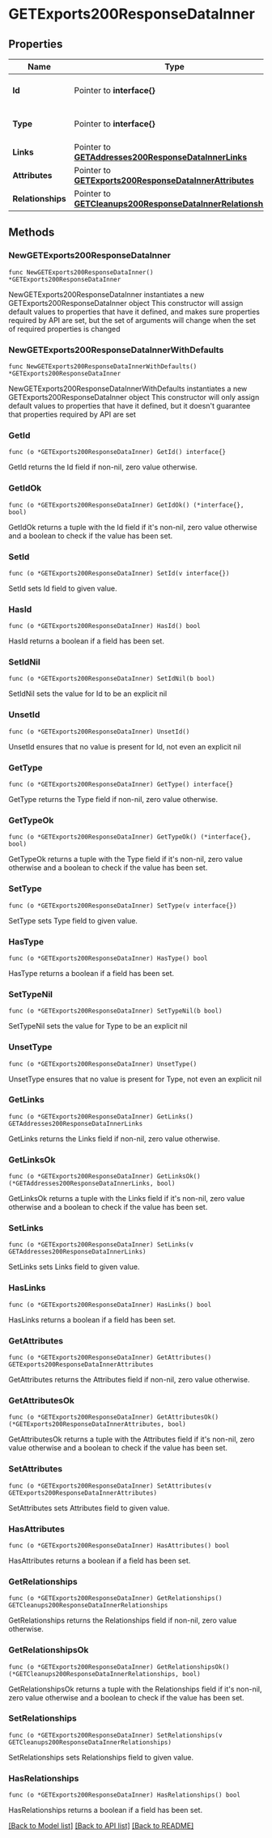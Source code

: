 # GETExports200ResponseDataInner

## Properties

Name | Type | Description | Notes
------------ | ------------- | ------------- | -------------
**Id** | Pointer to **interface{}** | The resource&#39;s id | [optional] 
**Type** | Pointer to **interface{}** | The resource&#39;s type | [optional] 
**Links** | Pointer to [**GETAddresses200ResponseDataInnerLinks**](GETAddresses200ResponseDataInnerLinks.md) |  | [optional] 
**Attributes** | Pointer to [**GETExports200ResponseDataInnerAttributes**](GETExports200ResponseDataInnerAttributes.md) |  | [optional] 
**Relationships** | Pointer to [**GETCleanups200ResponseDataInnerRelationships**](GETCleanups200ResponseDataInnerRelationships.md) |  | [optional] 

## Methods

### NewGETExports200ResponseDataInner

`func NewGETExports200ResponseDataInner() *GETExports200ResponseDataInner`

NewGETExports200ResponseDataInner instantiates a new GETExports200ResponseDataInner object
This constructor will assign default values to properties that have it defined,
and makes sure properties required by API are set, but the set of arguments
will change when the set of required properties is changed

### NewGETExports200ResponseDataInnerWithDefaults

`func NewGETExports200ResponseDataInnerWithDefaults() *GETExports200ResponseDataInner`

NewGETExports200ResponseDataInnerWithDefaults instantiates a new GETExports200ResponseDataInner object
This constructor will only assign default values to properties that have it defined,
but it doesn't guarantee that properties required by API are set

### GetId

`func (o *GETExports200ResponseDataInner) GetId() interface{}`

GetId returns the Id field if non-nil, zero value otherwise.

### GetIdOk

`func (o *GETExports200ResponseDataInner) GetIdOk() (*interface{}, bool)`

GetIdOk returns a tuple with the Id field if it's non-nil, zero value otherwise
and a boolean to check if the value has been set.

### SetId

`func (o *GETExports200ResponseDataInner) SetId(v interface{})`

SetId sets Id field to given value.

### HasId

`func (o *GETExports200ResponseDataInner) HasId() bool`

HasId returns a boolean if a field has been set.

### SetIdNil

`func (o *GETExports200ResponseDataInner) SetIdNil(b bool)`

 SetIdNil sets the value for Id to be an explicit nil

### UnsetId
`func (o *GETExports200ResponseDataInner) UnsetId()`

UnsetId ensures that no value is present for Id, not even an explicit nil
### GetType

`func (o *GETExports200ResponseDataInner) GetType() interface{}`

GetType returns the Type field if non-nil, zero value otherwise.

### GetTypeOk

`func (o *GETExports200ResponseDataInner) GetTypeOk() (*interface{}, bool)`

GetTypeOk returns a tuple with the Type field if it's non-nil, zero value otherwise
and a boolean to check if the value has been set.

### SetType

`func (o *GETExports200ResponseDataInner) SetType(v interface{})`

SetType sets Type field to given value.

### HasType

`func (o *GETExports200ResponseDataInner) HasType() bool`

HasType returns a boolean if a field has been set.

### SetTypeNil

`func (o *GETExports200ResponseDataInner) SetTypeNil(b bool)`

 SetTypeNil sets the value for Type to be an explicit nil

### UnsetType
`func (o *GETExports200ResponseDataInner) UnsetType()`

UnsetType ensures that no value is present for Type, not even an explicit nil
### GetLinks

`func (o *GETExports200ResponseDataInner) GetLinks() GETAddresses200ResponseDataInnerLinks`

GetLinks returns the Links field if non-nil, zero value otherwise.

### GetLinksOk

`func (o *GETExports200ResponseDataInner) GetLinksOk() (*GETAddresses200ResponseDataInnerLinks, bool)`

GetLinksOk returns a tuple with the Links field if it's non-nil, zero value otherwise
and a boolean to check if the value has been set.

### SetLinks

`func (o *GETExports200ResponseDataInner) SetLinks(v GETAddresses200ResponseDataInnerLinks)`

SetLinks sets Links field to given value.

### HasLinks

`func (o *GETExports200ResponseDataInner) HasLinks() bool`

HasLinks returns a boolean if a field has been set.

### GetAttributes

`func (o *GETExports200ResponseDataInner) GetAttributes() GETExports200ResponseDataInnerAttributes`

GetAttributes returns the Attributes field if non-nil, zero value otherwise.

### GetAttributesOk

`func (o *GETExports200ResponseDataInner) GetAttributesOk() (*GETExports200ResponseDataInnerAttributes, bool)`

GetAttributesOk returns a tuple with the Attributes field if it's non-nil, zero value otherwise
and a boolean to check if the value has been set.

### SetAttributes

`func (o *GETExports200ResponseDataInner) SetAttributes(v GETExports200ResponseDataInnerAttributes)`

SetAttributes sets Attributes field to given value.

### HasAttributes

`func (o *GETExports200ResponseDataInner) HasAttributes() bool`

HasAttributes returns a boolean if a field has been set.

### GetRelationships

`func (o *GETExports200ResponseDataInner) GetRelationships() GETCleanups200ResponseDataInnerRelationships`

GetRelationships returns the Relationships field if non-nil, zero value otherwise.

### GetRelationshipsOk

`func (o *GETExports200ResponseDataInner) GetRelationshipsOk() (*GETCleanups200ResponseDataInnerRelationships, bool)`

GetRelationshipsOk returns a tuple with the Relationships field if it's non-nil, zero value otherwise
and a boolean to check if the value has been set.

### SetRelationships

`func (o *GETExports200ResponseDataInner) SetRelationships(v GETCleanups200ResponseDataInnerRelationships)`

SetRelationships sets Relationships field to given value.

### HasRelationships

`func (o *GETExports200ResponseDataInner) HasRelationships() bool`

HasRelationships returns a boolean if a field has been set.


[[Back to Model list]](../README.md#documentation-for-models) [[Back to API list]](../README.md#documentation-for-api-endpoints) [[Back to README]](../README.md)



